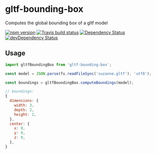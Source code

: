# gltf-bounding-box

Computes the global bounding box of a gltf model

[![npm version](http://img.shields.io/npm/v/gltf-bounding-box.svg)](https://www.npmjs.com/package/gltf-bounding-box)
[![Travis build status](http://img.shields.io/travis/wanadev/gltf-bounding-box.svg?style=flat)](https://travis-ci.org/wanadev/gltf-bounding-box)
[![Dependency Status](https://david-dm.org/wanadev/gltf-bounding-box.svg)](https://david-dm.org/wanadev/gltf-bounding-box)
[![devDependency Status](https://david-dm.org/wanadev/gltf-bounding-box/dev-status.svg)](https://david-dm.org/wanadev/gltf-bounding-box#info=devDependencies)

## Usage

```javascript
import gltfBoundingBox from 'gltf-bounding-box';

const model = JSON.parse(fs.readFileSync('suzanne.gltf'), 'utf8');

const boundings = gltfBoundingBox.computeBoundings(model);

// boundings:
{
  dimensions: {
    width: 3,
    depth: 2,
    height: 2,
  },
  center: {
    x: 0,
    y: 0,
    z: 0,
  },
}
```
